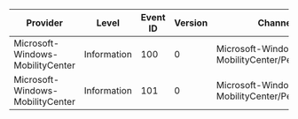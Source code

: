 Provider                          |  Level        |  Event ID  |  Version  |  Channel                                       |  Task                   |  Opcode  |  Keyword  |  Message
----------------------------------|---------------|------------|-----------|------------------------------------------------|-------------------------|----------|-----------|---------
Microsoft-Windows-MobilityCenter  |  Information  |  100       |  0        |  Microsoft-Windows-MobilityCenter/Performance  |  MobilityCenter_Launch  |  Start   |           |
Microsoft-Windows-MobilityCenter  |  Information  |  101       |  0        |  Microsoft-Windows-MobilityCenter/Performance  |  MobilityCenter_Launch  |  Stop    |           |